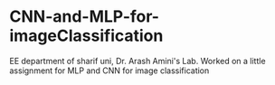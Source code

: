 # CNN-and-MLP-for-imageClassification
EE department of sharif uni, Dr. Arash Amini's Lab. Worked on a little assignment for MLP and CNN for image classification 

